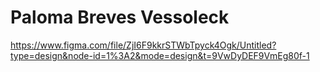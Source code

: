 # Paloma Breves Vessoleck

https://www.figma.com/file/ZjI6F9kkrSTWbTpyck4Ogk/Untitled?type=design&node-id=1%3A2&mode=design&t=9VwDyDEF9VmEg80f-1